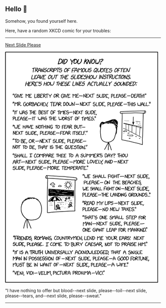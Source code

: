 ## Hello 👀

Somehow, you found yourself here.

Here, have a random XKCD comic for your troubles:

-----------------------------------

[Next Slide Please](https://xkcd.com/2470)

![Next Slide Please](./random_comic.png)

"I have nothing to offer but blood--next slide, please--toil--next slide, please--tears, and--next slide, please--sweat."

-----------------------------------
